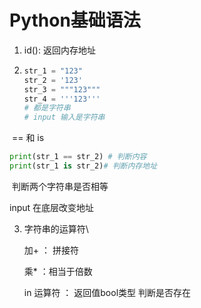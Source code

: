  # Python基础语法 

1. id(): 返回内存地址

2. ```python
   str_1 = "123"
   str_2 = '123'
   str_3 = """123"""
   str_4 = '''123'''
   # 都是字符串
   # input 输入是字符串
   ```

​	==  和 is

```python
print(str_1 == str_2) # 判断内容
print(str_1 is str_2)# 判断内存地址
```

​	判断两个字符串是否相等

input 在底层改变地址

3. 字符串的运算符\

   加+ ： 拼接符

   乘* ：相当于倍数

   in 运算符 ： 返回值bool类型 判断是否存在